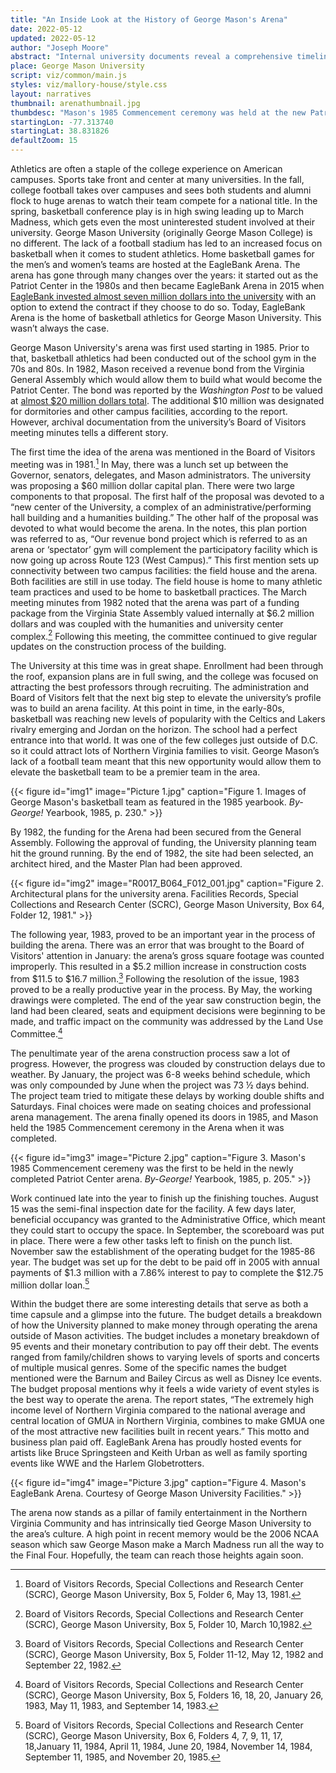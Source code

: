 ```yaml
---
title: "An Inside Look at the History of George Mason's Arena"
date: 2022-05-12
updated: 2022-05-12
author: "Joseph Moore"
abstract: "Internal university documents reveal a comprehensive timeline of the construction of George Mason's arena."
place: George Mason University
script: viz/common/main.js
styles: viz/mallory-house/style.css
layout: narratives
thumbnail: arenathumbnail.jpg
thumbdesc: "Mason's 1985 Commencement ceremony was held at the new Patriot Center Arena"
startingLon: -77.313740
startingLat: 38.831826
defaultZoom: 15
---
```


Athletics are often a staple of the college experience on American campuses. Sports take front and center at many universities. In the fall, college football takes over campuses and sees both students and alumni flock to huge arenas to watch their team compete for a national title. In the spring, basketball conference play is in high swing leading up to March Madness, which gets even the most uninterested student involved at their university. George Mason University (originally George Mason College) is no different. The lack of a football stadium has led to an increased focus on basketball when it comes to student athletics. Home basketball games for the men’s and women’s teams are hosted at the <span class="notation" data-id="1" data-zoom="17" data-lat="38.82685" data-lon="-77.30958">EagleBank Arena</span>. The arena has gone through many changes over the years: it started out as the Patriot Center in the 1980s and then became EagleBank Arena in 2015 when [EagleBank invested almost seven million dollars into the university](https://www.bizjournals.com/washington/morning_call/2015/05/george-mason-university-sells-patriot-center.html) with an option to extend the contract if they choose to do so. Today, EagleBank Arena is the home of basketball athletics for George Mason University. This wasn’t always the case. 

George Mason University's arena was first used starting in 1985. Prior to that, basketball athletics had been conducted out of the school gym in the 70s and 80s. In 1982, Mason received a revenue bond from the Virginia General Assembly which would allow them to build what would become the Patriot Center. The bond was reported by the *Washington Post* to be valued at [almost $20 million dollars total](https://www.washingtonpost.com/archive/sports/1982/03/16/george-mason-plans-9200-seat-arena/acf01544-5b0d-45e3-b65a-71fd51516e38/). The additional $10 million was designated for dormitories and other campus facilities, according to the report. However, archival documentation from the university’s Board of Visitors meeting minutes tells a different story.

The first time the idea of the arena was mentioned in the Board of Visitors meeting was in 1981.[^1] In May, there was a lunch set up between the Governor, senators, delegates, and Mason administrators. The university was proposing a $60 million dollar capital plan. There were two large components to that proposal. The first half of the proposal was devoted to a “new center of the University, a complex of an administrative/performing hall building and a humanities building.” The other half of the proposal was devoted to what would become the arena. In the notes, this plan portion was referred to as, “Our revenue bond project which is referred to as an arena or ‘spectator’ gym will complement the participatory facility which is now going up across Route 123 (West Campus).” This first mention sets up connectivity between two campus facilities: the field house and the arena. Both facilities are still in use today. The <span class="notation" data-id="1" data-zoom="17" data-lat="38.8341162" data-lon="-77.3149089">field house</span> is home to many athletic team practices and used to be home to basketball practices. The March meeting minutes from 1982 noted that the arena was part of a funding package from the Virginia State Assembly valued internally at $6.2 million dollars and was coupled with the humanities and university center complex.[^2] Following this meeting, the committee continued to give regular updates on the construction process of the building. 

[^1]: Board of Visitors Records, Special Collections and Research Center (SCRC), George Mason University, Box 5, Folder 6, May 13, 1981. 
[^2]: Board of Visitors Records, Special Collections and Research Center (SCRC), George Mason University, Box 5, Folder 10, March 10,1982. 

The University at this time was in great shape. Enrollment had been through the roof, expansion plans are in full swing, and the college was focused on attracting the best professors through recruiting. The administration and Board of Visitors felt that the next big step to elevate the university’s profile was to build an arena facility. At this point in time, in the early-80s, basketball was reaching new levels of popularity with the Celtics and Lakers rivalry emerging and Jordan on the horizon. The school had a perfect entrance into that world. It was one of the few colleges just outside of D.C. so it could attract lots of Northern Virginia families to visit. George Mason’s lack of a football team meant that this new opportunity would allow them to elevate the basketball team to be a premier team in the area.

{{< figure id="img1" image="Picture 1.jpg" caption="Figure 1. Images of George Mason's basketball team as featured in the 1985 yearbook. *By-George!* Yearbook, 1985, p. 230." >}}

By 1982, the funding for the Arena had been secured from the General Assembly. Following the approval of funding, the University planning team hit the ground running. By the end of 1982, the site had been selected, an architect hired, and the Master Plan had been approved. 

{{< figure id="img2" image="R0017_B064_F012_001.jpg" caption="Figure 2. Architectural plans for the university arena. Facilities Records, Special Collections and Research Center (SCRC), George Mason University, Box 64, Folder 12, 1981." >}}

The following year, 1983, proved to be an important year in the process of building the arena. There was an error that was brought to the Board of Visitors' attention in January: the arena’s gross square footage was counted improperly. This resulted in a $5.2 million increase in construction costs from $11.5 to $16.7 million.[^3] Following the resolution of the issue, 1983 proved to be a really productive year in the process. By May, the working drawings were completed. The end of the year saw construction begin, the land had been cleared, seats and equipment decisions were beginning to be made, and traffic impact on the community was addressed by the Land Use Committee.[^4]

[^3]: Board of Visitors Records, Special Collections and Research Center (SCRC), George Mason University, Box 5, Folder 11-12, May 12, 1982 and September 22, 1982. 
[^4]: Board of Visitors Records, Special Collections and Research Center (SCRC), George Mason University, Box 5, Folders 16, 18, 20, January 26, 1983, May 11, 1983, and September 14, 1983. 

The penultimate year of the arena construction process saw a lot of progress. However, the progress was clouded by construction delays due to weather. By January, the project was 6-8 weeks behind schedule, which was only compounded by June when the project was 73 ½ days behind. The project team tried to mitigate these delays by working double shifts and Saturdays. Final choices were made on seating choices and professional arena management. The arena finally opened its doors in 1985, and Mason held the 1985 Commencement ceremony in the Arena when it was completed. 

{{< figure id="img3" image="Picture 2.jpg" caption="Figure 3. Mason's 1985 Commencement ceremeny was the first to be held in the newly completed Patriot Center arena. *By-George!* Yearbook, 1985, p. 205." >}}

Work continued late into the year to finish up the finishing touches. August 15 was the semi-final inspection date for the facility. A few days later, beneficial occupancy was granted to the Administrative Office, which meant they could start to occupy the space. In September, the scoreboard was put in place. There were a few other tasks left to finish on the punch list. November saw the establishment of the operating budget for the 1985-86 year. The budget was set up for the debt to be paid off in 2005 with annual payments of $1.3 million with a 7.86% interest to pay to complete the $12.75 million dollar loan.[^5]

[^5]: Board of Visitors Records, Special Collections and Research Center (SCRC), George Mason University, Box 6, Folders 4, 7, 9, 11, 17, 18,January 11, 1984, April 11, 1984, June 20, 1984, November 14, 1984, September 11, 1985, and November 20, 1985. 

Within the budget there are some interesting details that serve as both a time capsule and a glimpse into the future. The budget details a breakdown of how the University planned to make money through operating the arena outside of Mason activities. The budget includes a monetary breakdown of 95 events and their monetary contribution to pay off their debt. The events ranged from family/children shows to varying levels of sports and concerts of multiple musical genres. Some of the specific names the budget mentioned were the Barnum and Bailey Circus as well as Disney Ice events. The budget proposal mentions why it feels a wide variety of event styles is the best way to operate the arena. The report states, “The extremely high income level of Northern Virginia compared to the national average and central location of GMUA in Northern Virginia, combines to make GMUA one of the most attractive new facilities built in recent years.”  This motto and business plan paid off. EagleBank Arena has proudly hosted events for artists like Bruce Springsteen and Keith Urban as well as family sporting events like WWE and the Harlem Globetrotters. 

{{< figure id="img4" image="Picture 3.jpg" caption="Figure 4. Mason's EagleBank Arena. Courtesy of George Mason University Facilities." >}}

The arena now stands as a pillar of family entertainment in the Northern Virginia Community and has intrinsically tied George Mason University to the area’s culture. A high point in recent memory would be the 2006 NCAA season which saw George Mason make a March Madness run all the way to the Final Four. Hopefully, the team can reach those heights again soon. 

